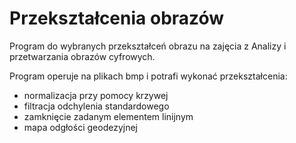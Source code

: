 # Przekształcenia obrazów

Program do wybranych przekształceń obrazu na zajęcia z Analizy i przetwarzania obrazów cyfrowych.

Program operuje na plikach bmp i potrafi wykonać przekształcenia:

- normalizacja przy pomocy krzywej
- filtracja odchylenia standardowego
- zamknięcie zadanym elementem linijnym
- mapa odgłości geodezyjnej


